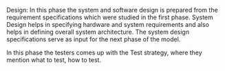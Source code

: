 
Design: In this phase the system and software design is prepared from the requirement specifications which were studied in the first phase. System Design helps in specifying hardware and system requirements and also helps in defining overall system architecture. The system design specifications serve as input for the next phase of the model.

In this phase the testers comes up with the Test strategy, where they mention what to test, how to test.
